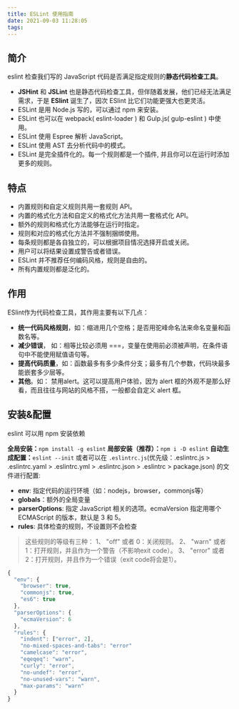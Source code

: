 ```yaml
---
title: ESLint 使用指南
date: 2021-09-03 11:28:05
tags:
---
```


## 简介
eslint 检查我们写的 JavaScript 代码是否满足指定规则的**静态代码检查工具**。

- **JSHint** 和 **JSLint** 也是静态代码检查工具，但伴随着发展，他们已经无法满足需求，于是 **ESlint** 诞生了，因次 ESlint 比它们功能更强大也更灵活。
- ESLint 是用 Node.js 写的，可以通过 npm 来安装。
- ESLint 也可以在 webpack( eslint-loader ) 和 Gulp.js( gulp-eslint ) 中使用。
- ESLint 使用 Espree 解析 JavaScript。
- ESLint 使用 AST 去分析代码中的模式。
- ESLint 是完全插件化的。每一个规则都是一个插件, 并且你可以在运行时添加更多的规则。

## 特点
- 内置规则和自定义规则共用一套规则 API。
- 内置的格式化方法和自定义的格式化方法共用一套格式化 API。
- 额外的规则和格式化方法能够在运行时指定。
- 规则和对应的格式化方法并不强制捆绑使用。
- 每条规则都是各自独立的，可以根据项目情况选择开启或关闭。
- 用户可以将结果设置成警告或者错误。
- ESLint 并不推荐任何编码风格，规则是自由的。
- 所有内置规则都是泛化的。

## 作用
ESlint作为代码检查工具，其作用主要有以下几点：

- **统一代码风格规则**，如：缩进用几个空格；是否用驼峰命名法来命名变量和函数名等。
- **减少错误**， 如：相等比较必须用 ===，变量在使用前必须被声明，在条件语句中不能使用赋值语句等。
- **提高代码质量**，如：函数最多有多少条件分支；最多有几个参数，代码块最多能嵌套多少层等。
- **其他**。如： 禁用alert。这可以提高用户体验，因为 alert 框的外观不是那么好看，而且往往与网站的风格不搭，一般都会自定义 alert 框。

## 安装&配置
eslint 可以用 npm 安装依赖

**全局安装：**`npm install -g eslint`
**局部安装（推荐）：**`npm i -D eslint`
**自动生成配置：**`eslint --init`
或者可以在 `.eslintrc.js`(优先级：.eslintrc.js > .eslintrc.yaml > .eslintrc.yml > .eslintrc.json > .eslintrc > package.json) 的文件进行配置:
- **env**: 指定代码的运行环境（如：nodejs，browser，commonjs等）
- **globals**：额外的全局变量
- **parserOptions**: 指定 JavaScript 相关的选项。ecmaVersion 指定用哪个ECMAScript 的版本，默认是 3 和 5。
- **rules**: 具体检查的规则，不设置则不会检查
>这些规则的等级有三种：
>1、 "off" 或者 0：关闭规则。
>2、 "warn" 或者 1：打开规则，并且作为一个警告（不影响exit code）。
>3、 "error" 或者 2：打开规则，并且作为一个错误（exit code将会是1）。


```js
{
  "env": {
    "browser": true,
    "commonjs": true,
    "es6": true
  },
  "parserOptions": {
    "ecmaVersion": 6
  },
  "rules": {
    "indent": ["error", 2],
    "no-mixed-spaces-and-tabs": "error"
    "camelcase": "error",
    "eqeqeq": "warn",
    "curly": "error",
    "no-undef": "error",
    "no-unused-vars": "warn",
    "max-params": "warn"
  }
}
```